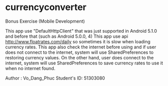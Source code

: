 # currencyconverter
Bonus Exercise (Mobile Development)

This app use "DefaultHttpClient" that was just supported in Android 5.1.0 and before that (such as Android 5.0.0, 4)
This app use api http://www.floatrates.com/daily so sometimes it is slow when loading currency rates.
This app also check the internet before using and if user does not connect to the internet, system will use SharedPreferences to 
restoring currency values. On the other hand, user does connect to the internet, system will use SharedPreferences to save currency rates 
to use it when no internet found.

Author      : Vo_Dang_Phuc
Student's ID: 51303080
